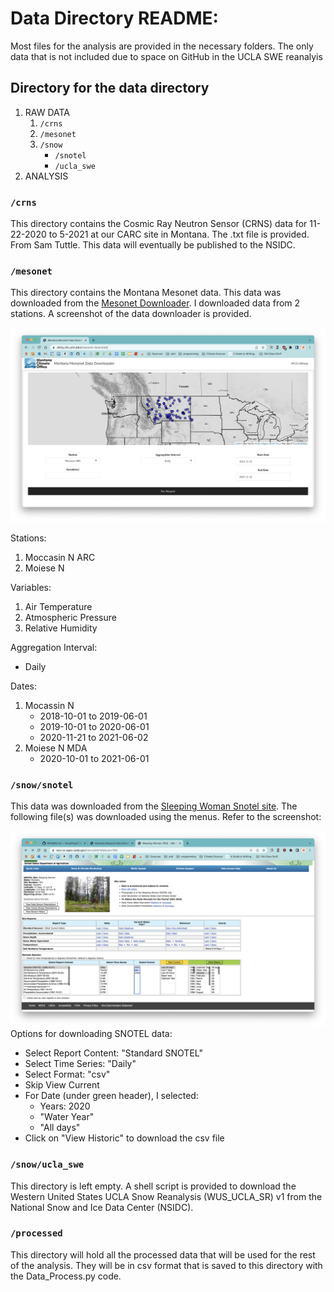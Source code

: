 # Data Directory README:
Most files for the analysis are provided in the necessary folders. The only data that is not included due to space on GitHub in the UCLA SWE reanalyis
## Directory for the data directory
1. RAW DATA
    1. `/crns`
    2. `/mesonet`
    3. `/snow`
        -  `/snotel`
        - `/ucla_swe`
2. ANALYSIS

### `/crns`
This directory contains the Cosmic Ray Neutron Sensor (CRNS) data for 11-22-2020 to 5-2021 at our CARC site in Montana. The .txt file is provided. From Sam Tuttle. This data will eventually be published to the NSIDC.

### `/mesonet`
This directory contains the Montana Mesonet data. This data was downloaded from the [Mesonet Downloader](https://shiny.cfc.umt.edu/mesonet-download/). I downloaded data from 2 stations. A screenshot of the data downloader is provided.

![Mesonet Downloader](../figures/readme_figs/mesonet_downloader.png)

Stations:
1. Moccasin N ARC
2. Moiese N

Variables:
1. Air Temperature
2. Atmospheric Pressure
3. Relative Humidity

Aggregation Interval:
- Daily

Dates:
1. Mocassin N 
    - 2018-10-01 to 2019-06-01
    - 2019-10-01 to 2020-06-01
    - 2020-11-21 to 2021-06-02
2. Moiese N MDA
    - 2020-10-01 to 2021-06-01

### `/snow/snotel`
This data was downloaded from the [Sleeping Woman Snotel site](https://wcc.sc.egov.usda.gov/nwcc/site?sitenum=783). The following file(s) was downloaded using the menus. Refer to the screenshot:

![SNOTEL Downloader](../figures/readme_figs/snotel_downloader.png)
Options for downloading SNOTEL data:
- Select Report Content: "Standard SNOTEL"
- Select Time Series: "Daily"
- Select Format: "csv"
- Skip View Current
- For Date (under green header), I selected:
    - Years: 2020
    - "Water Year"
    - "All days"
- Click on "View Historic" to download the csv file

### `/snow/ucla_swe`
This directory is left empty. A shell script is provided to download the Western United States UCLA Snow Reanalysis (WUS_UCLA_SR) v1 from the National Snow and Ice Data Center (NSIDC).

### `/processed`
This directory will hold all the processed data that will be used for the rest of the analysis. They will be in csv format that is saved to this directory with the Data_Process.py code.
